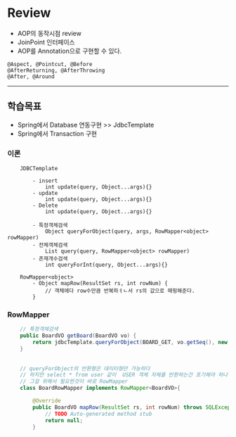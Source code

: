# Review

- AOP의 동작시점 review
- JoinPoint 인터페이스
- AOP를 Annotation으로 구현할 수 있다.
```
@Aspect, @Pointcut, @Before
@AfterReturning, @AfterThrowing
@After, @Around
```

-----------------------------------------------------

## 학습목표
- Spring에서 Database 연동구현 >> JdbcTemplate
- Spring에서 Transaction 구현

### 이론
```
	JDBCTemplate
	
		- insert
			int update(query, Object...args){}
		- update
			int update(query, Object...args){}
		- Delete
			int update(query, Object...args){}
			
		- 특정객체검색
			Object queryForObject(query, args, RowMapper<object> rowMapper)
		- 전체객체검색
			List query(query, RowMapper<object> rowMapper)
		- 존재개수검색
			int queryForInt(query, Object...args){}
			
	RowMapper<object>
		- Object mapRow(ResultSet rs, int rowNum) {
			// 객체에다 row수만큼 반복하ㅕㄴ서 rs의 값으로 매핑해준다.
		}	
```

### RowMapper
```java
	// 특정객체검색
	public BoardVO getBoard(BoardVO vo) {
		return jdbcTemplate.queryForObject(BOARD_GET, vo.getSeq(), new BoardRowMapper());
	}
	
	
	// queryForObject의 반환형은 데이터형만 가능하다
	// 하지만 select * from user 같이  USER 객체 자체를 반환하는건 포기해야 하나?
	// 그걸 위해서 필요한것이 바로 RowMapper
	class BoardRowMapper implements RowMapper<BoardVO>{

		@Override
		public BoardVO mapRow(ResultSet rs, int rowNum) throws SQLException {
			// TODO Auto-generated method stub
			return null;
		}
		
	
```
